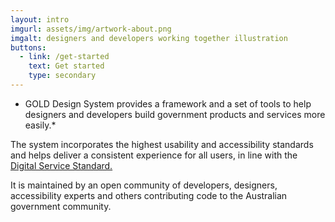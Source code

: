 ```yaml
---
layout: intro
imgurl: assets/img/artwork-about.png
imgalt: designers and developers working together illustration
buttons:
  - link: /get-started
    text: Get started
    type: secondary
---
```


* GOLD Design System provides a framework and a set of tools to help designers and developers build government products and services more easily.*

The system incorporates the highest usability and accessibility standards and helps deliver a consistent experience for all users, in line with the [Digital Service Standard.](https://www.designsystemau.org/standard/)

It is maintained by an open community of developers, designers, accessibility experts and others contributing code to the Australian government community.
